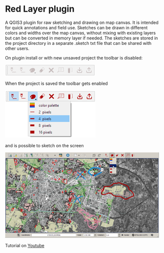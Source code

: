 # Red Layer plugin

A QGIS3 plugin for raw sketching and drawing on map canvas. It is intended for quick annotations and field use. Sketches can be drawn in different colors and widths over the map canvas, without mixing with existing layers but can be converted in memory layer if needed. The sketches are stored in the project directory in a separate .sketch txt file that can be shared with other users.

On plugin install or with new unsaved project the toolbar is disabled:

![](icons/readme_menu_disabled.png)

When the project is saved the toolbar gets enabled

![](icons/readme_menu.png)

and is possible to sketch on the screen

![](icons/readme_screen.png)



Tutorial on [Youtube](https://youtu.be/zLt9LB-_8rs)
